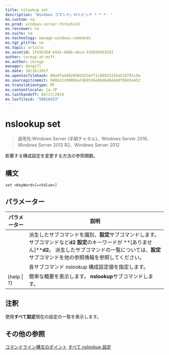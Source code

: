 ```yaml
---
title: nslookup set
description: 'Windows コマンド」のトピック * * *- '
ms.custom: na
ms.prod: windows-server-threshold
ms.reviewer: na
ms.suite: na
ms.technology: manage-windows-commands
ms.tgt_pltfrm: na
ms.topic: article
ms.assetid: 1fe5b36d-e93e-468b-abca-43b0204b32d1
author: coreyp-at-msft
ms.author: coreyp
manager: dongill
ms.date: 10/16/2017
ms.openlocfilehash: 08a9fad482930d353eff1c09923155a510791c9a
ms.sourcegitcommit: 0d0b32c8986ba7db9536e0b8648d4ddf9b03e452
ms.translationtype: MT
ms.contentlocale: ja-JP
ms.lasthandoff: 04/17/2019
ms.locfileid: "59818433"
---
```

# <a name="nslookup-set"></a>nslookup set

>適用先:Windows Server (半期チャネル)、Windows Server 2016、Windows Server 2012 R2、Windows Server 2012

影響する構成設定を変更する方法の参照関数。
## <a name="syntax"></a>構文
```
set <KeyWord>[=<Value>]
```
## <a name="parameters"></a>パラメーター
|パラメーター|説明|
|-------|--------|
|<KeyWord>|派生したサブコマンドを識別、**設定**サブコマンドします。 サブコマンドなど**d2 設定**のキーワードが **[ありません]****d2**。 派生したサブコマンドの一覧については、**設定**サブコマンドを他の参照情報を参照してください。|
|<Value>|各サブコマンド nslookup 構成設定値を指定します。|
|{help &#124; ?}|簡単な概要を表示します。 **nslookup**サブコマンドします。|
## <a name="remarks"></a>注釈
使用**すべて設定**現在の設定の一覧を表示します。
## <a name="additional-references"></a>その他の参照
[コマンドライン構文のポイント](command-line-syntax-key.md)
[すべて nslookup 設定](nslookup-set-all.md)
